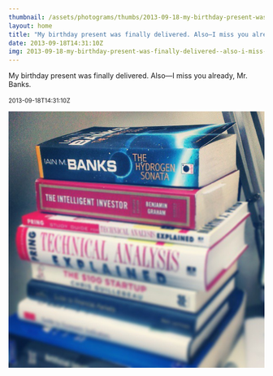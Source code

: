 ```yaml
---
thumbnail: /assets/photograms/thumbs/2013-09-18-my-birthday-present-was-finally-delivered--also-i-miss-you-already--mr--banks-.jpg
layout: home
title: "My birthday present was finally delivered. Also—I miss you already, Mr. Banks."
date: 2013-09-18T14:31:10Z
img: 2013-09-18-my-birthday-present-was-finally-delivered--also-i-miss-you-already--mr--banks-.jpg
---
```


My birthday present was finally delivered. Also—I miss you already, Mr. Banks.

<small>2013-09-18T14:31:10Z</small>

![My birthday present was finally delivered. Also—I miss you already, Mr. Banks.](2013-09-18-my-birthday-present-was-finally-delivered--also-i-miss-you-already--mr--banks-.jpg)

